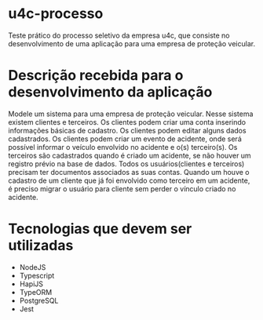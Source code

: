 # u4c-processo
Teste prático do processo seletivo da empresa u4c, que consiste no desenvolvimento de uma aplicação para uma empresa de proteção veicular.

# Descrição recebida para o desenvolvimento da aplicação
Modele um sistema para uma empresa de proteção veicular.
Nesse sistema existem clientes e terceiros.
Os clientes podem criar uma conta inserindo informações básicas de cadastro.
Os clientes podem editar alguns dados cadastrados.
Os clientes podem criar um evento de acidente, onde será possível informar o veículo envolvido no acidente e o(s) terceiro(s).
Os terceiros são cadastrados quando é criado um acidente, se não houver um registro prévio na base de dados.
Todos os usuários(clientes e terceiros) precisam ter documentos associados as suas contas.
Quando um houve o cadastro de um cliente que já foi envolvido como terceiro em um acidente, é preciso migrar o usuário para cliente sem perder o vínculo criado no acidente.

# Tecnologias que devem ser utilizadas
- NodeJS
- Typescript
- HapiJS
- TypeORM
- PostgreSQL
- Jest
